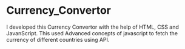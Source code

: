 # Currency_Convertor
I developed this Currency Convertor with the help of HTML, CSS and JavanScript. This used Advanced concepts of javascript to fetch the currency of different countries using API.
